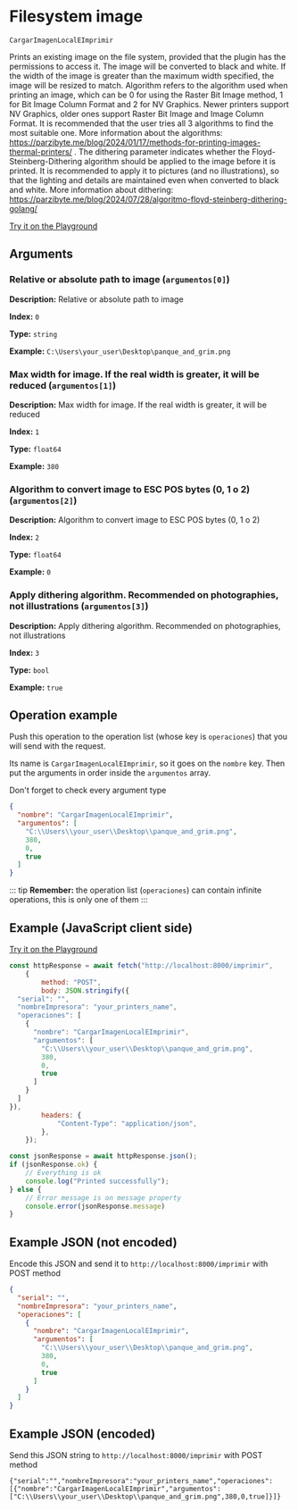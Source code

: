 # Filesystem image

`CargarImagenLocalEImprimir`

Prints an existing image on the file system, provided that the plugin has the permissions to access it. The image will be converted to black and white. If the width of the image is greater than the maximum width specified, the image will be resized to match. Algorithm refers to the algorithm used when printing an image, which can be 0 for using the Raster Bit Image method, 1 for Bit Image Column Format and 2 for NV Graphics. Newer printers support NV Graphics, older ones support Raster Bit Image and Image Column Format. It is recommended that the user tries all 3 algorithms to find the most suitable one. More information about the algorithms: https://parzibyte.me/blog/2024/01/17/methods-for-printing-images-thermal-printers/ . The dithering parameter indicates whether the Floyd-Steinberg-Dithering algorithm should be applied to the image before it is printed. It is recommended to apply it to pictures (and no illustrations), so that the lighting and details are maintained even when converted to black and white. More information about dithering: https://parzibyte.me/blog/2024/07/28/algoritmo-floyd-steinberg-dithering-golang/


[Try it on the Playground](../playground.md?operacion=CargarImagenLocalEImprimir)

## Arguments
### Relative or absolute path to image (`argumentos[0]`)



**Description:** Relative or absolute path to image

**Index:** `0`

**Type:** `string`

**Example:** `C:\Users\your_user\Desktop\panque_and_grim.png`

### Max width for image. If the real width is greater, it will be reduced (`argumentos[1]`)



**Description:** Max width for image. If the real width is greater, it will be reduced

**Index:** `1`

**Type:** `float64`

**Example:** `380`

### Algorithm to convert image to ESC POS bytes (0, 1 o 2) (`argumentos[2]`)



**Description:** Algorithm to convert image to ESC POS bytes (0, 1 o 2)

**Index:** `2`

**Type:** `float64`

**Example:** `0`

### Apply dithering algorithm. Recommended on photographies, not illustrations (`argumentos[3]`)



**Description:** Apply dithering algorithm. Recommended on photographies, not illustrations

**Index:** `3`

**Type:** `bool`

**Example:** `true`

## Operation example


Push this operation to the operation list (whose key is `operaciones`) that you will send with the request.

Its name is `CargarImagenLocalEImprimir`, so it goes on the `nombre` key. Then put the arguments in order
inside the `argumentos` array.

Don't forget to check every argument type



```json
{
  "nombre": "CargarImagenLocalEImprimir",
  "argumentos": [
    "C:\\Users\\your_user\\Desktop\\panque_and_grim.png",
    380,
    0,
    true
  ]
}
```

::: tip
**Remember:** the operation list (`operaciones`) can contain infinite operations, this is only one of them
:::

## Example (JavaScript client side)

[Try it on the Playground](../playground.md?operacion=CargarImagenLocalEImprimir)
```js
const httpResponse = await fetch("http://localhost:8000/imprimir",
    {
        method: "POST",
        body: JSON.stringify({
  "serial": "",
  "nombreImpresora": "your_printers_name",
  "operaciones": [
    {
      "nombre": "CargarImagenLocalEImprimir",
      "argumentos": [
        "C:\\Users\\your_user\\Desktop\\panque_and_grim.png",
        380,
        0,
        true
      ]
    }
  ]
}),
        headers: {
            "Content-Type": "application/json",
        },
    });

const jsonResponse = await httpResponse.json();
if (jsonResponse.ok) {
    // Everything is ok
    console.log("Printed successfully");
} else {
    // Error message is on message property
    console.error(jsonResponse.message)
}
```

## Example JSON (not encoded)

Encode this JSON and send it to `http://localhost:8000/imprimir` with POST method

```json
{
  "serial": "",
  "nombreImpresora": "your_printers_name",
  "operaciones": [
    {
      "nombre": "CargarImagenLocalEImprimir",
      "argumentos": [
        "C:\\Users\\your_user\\Desktop\\panque_and_grim.png",
        380,
        0,
        true
      ]
    }
  ]
}
```

## Example JSON (encoded)

Send this JSON string to `http://localhost:8000/imprimir` with POST method

```
{"serial":"","nombreImpresora":"your_printers_name","operaciones":[{"nombre":"CargarImagenLocalEImprimir","argumentos":["C:\\Users\\your_user\\Desktop\\panque_and_grim.png",380,0,true]}]}
```
